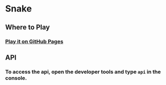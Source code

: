 # Snake

## Where to Play
### [Play it on GitHub Pages](https://justinhaubrich.github.io/Snake/)

## API
### To access the api, open the developer tools and type ``api`` in the console.

